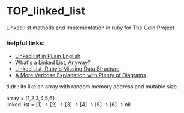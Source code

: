 # TOP_linked_list
Linked list methods and implementation in ruby for The Odin Project

### helpful links:
 - [Linked list in PLain English](https://www.youtube.com/watch?v=oiW79L8VYXk)
 - [What's a Linked List, Anyway?](https://dev.to/vaidehijoshi/whats-a-linked-list-anyway)
 - [Linked List, Ruby's Missing Data Structure](https://www.sitepoint.com/rubys-missing-data-structure/)
 - [A More Verbose Explanation with Plenty of Diagrams](https://web.archive.org/web/20200217010131/http://www.cs.cmu.edu/~adamchik/15-121/lectures/Linked%20Lists/linked%20lists.html)

tl;dr : its like an array with random memory address and mutable size.

array = [1,2,3,4,5,6]
<br>
linked list = [1] -> [2] -> [3] -> [4] -> [5] -> [6] -> nil